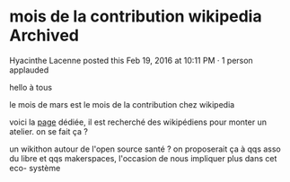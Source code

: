 #  mois de la contribution wikipedia Archived

Hyacinthe Lacenne posted this Feb 19, 2016 at 10:11 PM · 1 person applauded

hello à tous  
  
le mois de mars est le mois de la contribution chez wikipedia  
  
voici la
[page](https://fr.wikipedia.org/wiki/Discussion_Wikip%C3%A9dia:Mois_de_la_contribution)
dédiée, il est recherché des wikipédiens pour monter un atelier. on se fait ça
?  
  
un wikithon autour de l'open source santé ? on proposerait ça à qqs asso du
libre et qqs makerspaces, l'occasion de nous impliquer plus dans cet eco-
système

